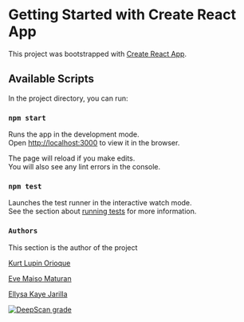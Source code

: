 # Getting Started with Create React App

This project was bootstrapped with [Create React App](https://github.com/facebook/create-react-app).

## Available Scripts

In the project directory, you can run:

### `npm start`

Runs the app in the development mode.\
Open [http://localhost:3000](http://localhost:3000) to view it in the browser.

The page will reload if you make edits.\
You will also see any lint errors in the console.

### `npm test`

Launches the test runner in the interactive watch mode.\
See the section about [running tests](https://facebook.github.io/create-react-app/docs/running-tests) for more information.


### `Authors`
This section is the author of the project

[Kurt Lupin Orioque](https://www.facebook.com/kurtlupin.orioque/)

[Eve Maiso Maturan](https://www.facebook.com/eve.maisomaturan/)

[Ellysa Kaye Jarilla](https://www.facebook.com/silly.elly2121/)

[![DeepScan grade](https://deepscan.io/api/teams/13640/projects/16651/branches/361269/badge/grade.svg)](https://deepscan.io/dashboard#view=project&tid=13640&pid=16651&bid=361269)